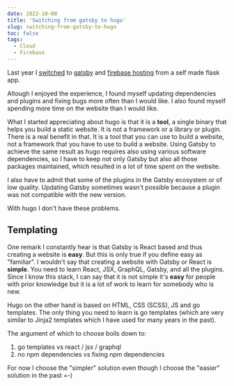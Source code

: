 ```yaml
---
date: 2022-10-08
title: 'Switching from gatsby to hugo'
slug: switching-from-gatsby-to-hugo
toc: false
tags:
  - Cloud
  - Firebase
---
```


Last year I [switched](https://donchev.is/post/switching-from-flask-to-gatsby/) to [gatsby](https://www.gatsbyjs.com/) and [firebase hosting](https://firebase.google.com/docs/hosting) from a self made flask app.

Altough I enjoyed the experience, I found myself updating dependencies and plugins and fixing bugs more often than I would like. I also found myself spending more time on the website than I would like.

What I started appreciating about hugo is that it is a **tool**, a single binary that helps you build a static website. It is not a framework or a library or plugin. There is a real benefit in that. It is a tool that you can use to build a website, not a framework that you have to use to build a website. Using Gatsby to achieve the same result as hugo requires also using various software dependencies, so I have to keep not only Gatsby but also all those packages maintained, which resulted in a lot of time spent on the website.

I also have to admit that some of the plugins in the Gatsby ecosystem or of low quality. Updating Gatsby sometimes wasn't possible because a plugin was not compatible with the new version.

With hugo I don't have these problems.

## Templating

One remark I constantly hear is that Gatsby is React based and thus creating a website is **easy**. But this is only true if you define easy as "familiar". I wouldn't say that creating a website with Gatsby or React is **simple**. You need to learn React, JSX, GraphQL, Gatsby, and all the plugins. Since I know this stack, I can say that it is not simple it's **easy** for people with prior knowledge but it is a lot of work to learn for somebody who is new.

Hugo on the other hand is based on HTML, CSS (SCSS), JS and go templates. The only thing you need to learn is go templates (which are very similar to Jinja2 templates which I have used for many years in the past). 

The argument of which to choose boils down to:

1. go templates vs react / jsx / graphql
2. no npm dependencies vs fixing npm dependencies 


For now I choose the "simpler" solution even though I choose the "easier" solution in the past =-)
